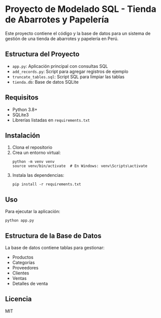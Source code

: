 # Proyecto de Modelado SQL - Tienda de Abarrotes y Papelería

Este proyecto contiene el código y la base de datos para un sistema de gestión de una tienda de abarrotes y papelería en Perú.

## Estructura del Proyecto

- `app.py`: Aplicación principal con consultas SQL
- `add_records.py`: Script para agregar registros de ejemplo
- `truncate_tables.sql`: Script SQL para limpiar las tablas
- `tienda.db`: Base de datos SQLite

## Requisitos

- Python 3.8+
- SQLite3
- Librerías listadas en `requirements.txt`

## Instalación

1. Clona el repositorio
2. Crea un entorno virtual:
   ```
   python -m venv venv
   source venv/bin/activate  # En Windows: venv\Scripts\activate
   ```
3. Instala las dependencias:
   ```
   pip install -r requirements.txt
   ```

## Uso

Para ejecutar la aplicación:
```
python app.py
```

## Estructura de la Base de Datos

La base de datos contiene tablas para gestionar:
- Productos
- Categorías
- Proveedores
- Clientes
- Ventas
- Detalles de venta

## Licencia

MIT
